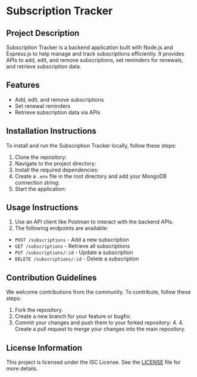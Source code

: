 # Subscription Tracker

## Project Description
Subscription Tracker is a backend application built with Node.js and Express.js to help manage and track subscriptions efficiently. It provides APIs to add, edit, and remove subscriptions, set reminders for renewals, and retrieve subscription data.

## Features
- Add, edit, and remove subscriptions
- Set renewal reminders
- Retrieve subscription data via APIs

## Installation Instructions
To install and run the Subscription Tracker locally, follow these steps:
1. Clone the repository:
2. Navigate to the project directory:
3. Install the required dependencies:
4. Create a `.env` file in the root directory and add your MongoDB connection string:
5. Start the application:
## Usage Instructions
1. Use an API client like Postman to interact with the backend APIs.
2. The following endpoints are available:
- `POST /subscriptions` - Add a new subscription
- `GET /subscriptions` - Retrieve all subscriptions
- `PUT /subscriptions/:id` - Update a subscription
- `DELETE /subscriptions/:id` - Delete a subscription

## Contribution Guidelines
We welcome contributions from the community. To contribute, follow these steps:
1. Fork the repository.
2. Create a new branch for your feature or bugfix:
3. Commit your changes and push them to your forked repository:
   4. 4. Create a pull request to merge your changes into the main repository.

## License Information
This project is licensed under the ISC License. See the [LICENSE](./LICENSE) file for more details.
